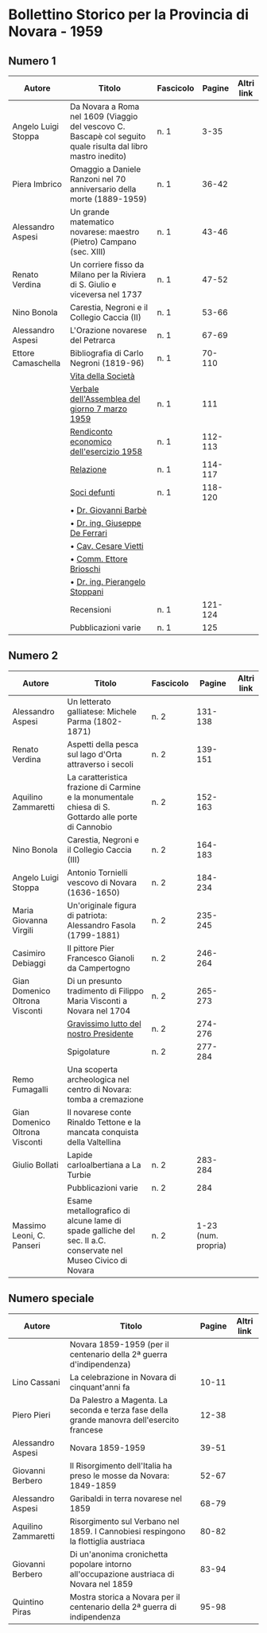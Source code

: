 # Bollettino Storico per la Provincia di Novara - 1959

## Numero 1

| Autore              | Titolo                                                                                                        | Fascicolo | Pagine  | Altri link |
|---------------------|---------------------------------------------------------------------------------------------------------------|-----------|---------|------------|
| Angelo Luigi Stoppa | Da Novara a Roma nel 1609 (Viaggio del vescovo C. Bascapè col seguito quale risulta dal libro mastro inedito) | n. 1      | 3-35    |            |
| Piera Imbrico       | Omaggio a Daniele Ranzoni nel 70 anniversario della morte (1889-1959)                                         | n. 1      | 36-42   |            |
| Alessandro Aspesi   | Un grande matematico novarese: maestro (Pietro) Campano (sec. XIII)                                           | n. 1      | 43-46   |            |
| Renato Verdina      | Un corriere fisso da Milano per la Riviera di S. Giulio e viceversa nel 1737                                  | n. 1      | 47-52   |            |
| Nino Bonola         | Carestia, Negroni e il Collegio Caccia (II)                                                                   | n. 1      | 53-66   |            |
| Alessandro Aspesi   | L'Orazione novarese del Petrarca                                                                              | n. 1      | 67-69   |            |
| Ettore Camaschella  | Bibliografia di Carlo Negroni (1819-96)                                                                       | n. 1      | 70-110  |            |
|                     | [Vita della Società](http://www.ssno.it/BSPNo/bspn_vita59.html#590)                                           |           |         |            |
|                     | [Verbale dell'Assemblea del giorno 7 marzo 1959](http://www.ssno.it/BSPNo/bspn_vita59.html#591)               | n. 1      | 111     |            |
|                     | [Rendiconto economico dell'esercizio 1958](http://www.ssno.it/BSPNo/bspn_vita59.html#592)                     | n. 1      | 112-113 |            |
|                     | [Relazione](http://www.ssno.it/BSPNo/bspn_vita59.html#593)                                                    | n. 1      | 114-117 |            |
|                     | [Soci defunti](http://www.ssno.it/BSPNo/bspn_vita59.html#594)                                                 | n. 1      | 118-120 |            |
|                     | • [Dr. Giovanni Barbè](http://www.ssno.it/BSPNo/bspn_vita59.html#594-1)                                       |           |         |            |
|                     | • [Dr. ing. Giuseppe De Ferrari](http://www.ssno.it/BSPNo/bspn_vita59.html#594-2)                             |           |         |            |
|                     | • [Cav. Cesare Vietti](http://www.ssno.it/BSPNo/bspn_vita59.html#594-3)                                       |           |         |            |
|                     | • [Comm. Ettore Brioschi](http://www.ssno.it/BSPNo/bspn_vita59.html#594-4)                                    |           |         |            |
|                     | • [Dr. ing. Pierangelo Stoppani](http://www.ssno.it/BSPNo/bspn_vita59.html#594-5)                             |           |         |            |
|                     | Recensioni                                                                                                    | n. 1      | 121-124 |            |
|                     | Pubblicazioni varie                                                                                           | n. 1      | 125     |            |

## Numero 2

| Autore                         | Titolo                                                                                                       | Fascicolo | Pagine              | Altri link |
|--------------------------------|--------------------------------------------------------------------------------------------------------------|-----------|---------------------|------------|
| Alessandro Aspesi              | Un letterato galliatese: Michele Parma (1802-1871)                                                           | n. 2      | 131-138             |            |
| Renato Verdina                 | Aspetti della pesca sul lago d'Orta attraverso i secoli                                                      | n. 2      | 139-151             |            |
| Aquilino Zammaretti            | La caratteristica frazione di Carmine e la monumentale chiesa di S. Gottardo alle porte di Cannobio          | n. 2      | 152-163             |            |
| Nino Bonola                    | Carestia, Negroni e il Collegio Caccia (III)                                                                 | n. 2      | 164-183             |            |
| Angelo Luigi Stoppa            | Antonio Tornielli vescovo di Novara (1636-1650)                                                              | n. 2      | 184-234             |            |
| Maria Giovanna Virgili         | Un'originale figura di patriota: Alessandro Fasola (1799-1881)                                               | n. 2      | 235-245             |            |
| Casimiro Debiaggi              | Il pittore Pier Francesco Gianoli da Campertogno                                                             | n. 2      | 246-264             |            |
| Gian Domenico Oltrona Visconti | Di un presunto tradimento di Filippo Maria Visconti a Novara nel 1704                                        | n. 2      | 265-273             |            |
|                                | [Gravissimo lutto del nostro Presidente](http://www.ssno.it/BSPNo/bspn_vita59.html#594-6)                    | n. 2      | 274-276             |            |
|                                | Spigolature                                                                                                  | n. 2      | 277-284             |            |
| Remo Fumagalli                 | Una scoperta archeologica nel centro di Novara: tomba a cremazione                                           |           |                     |            |
| Gian Domenico Oltrona Visconti | Il novarese conte Rinaldo Tettone e la mancata conquista della Valtellina                                    |           |                     |            |
| Giulio Bollati                 | Lapide carloalbertiana a La Turbie                                                                           | n. 2      | 283-284             |            |
|                                | Pubblicazioni varie                                                                                          | n. 2      | 284                 |            |
| Massimo Leoni, C. Panseri      | Esame metallografico di alcune lame di spade galliche del sec. II a.C. conservate nel Museo Civico di Novara | n. 2      | 1-23 (num. propria) |            |

## Numero speciale

| Autore              | Titolo                                                                                     | Pagine | Altri link |
|---------------------|--------------------------------------------------------------------------------------------|--------|------------|
|                     | Novara 1859-1959 (per il centenario della 2ª guerra d'indipendenza)                        |        |            |
| Lino Cassani        | La celebrazione in Novara di cinquant'anni fa                                              | 10-11  |            |
| Piero Pieri         | Da Palestro a Magenta. La seconda e terza fase della grande manovra dell'esercito francese | 12-38  |            |
| Alessandro Aspesi   | Novara 1859-1959                                                                           | 39-51  |            |
| Giovanni Berbero    | Il Risorgimento dell'Italia ha preso le mosse da Novara: 1849-1859                         | 52-67  |            |
| Alessandro Aspesi   | Garibaldi in terra novarese nel 1859                                                       | 68-79  |            |
| Aquilino Zammaretti | Risorgimento sul Verbano nel 1859. I Cannobiesi respingono la flottiglia austriaca         | 80-82  |            |
| Giovanni Berbero    | Di un'anonima cronichetta popolare intorno all'occupazione austriaca di Novara nel 1859    | 83-94  |            |
| Quintino Piras      | Mostra storica a Novara per il centenario della 2ª guerra di indipendenza                  | 95-98  |            |
